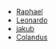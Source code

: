 - [Raphael](http://forums.tibiawindbot.com/member.php?2-Raphael)
- [Leonardo](http://forums.tibiawindbot.com/member.php?31-Leonardo)
- [jakub](http://forums.tibiawindbot.com/member.php?55-jakub)
- [Colandus](http://forums.tibiawindbot.com/member.php?1569-Colandus)